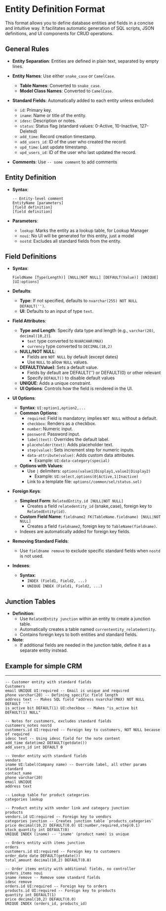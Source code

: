 # Entity Definition Format

This format allows you to define database entities and fields in a concise and intuitive way. It facilitates automatic generation of SQL scripts, JSON definitions, and UI components for CRUD operations.

## General Rules

- **Entity Separation**: Entities are defined in plain text, separated by empty lines.

- **Entity Names**: Use either `snake_case` or `CamelCase`.
  - **Table Names**: Converted to `snake_case`.
  - **Model Class Names**: Converted to `CamelCase`.

- **Standard Fields**: Automatically added to each entity unless excluded:
  - `id`: Primary key.
  - `iname`: Name or title of the entity.
  - `idesc`: Description or notes.
  - `status`: Status flag (standard values: 0-Active, 10-Inactive, 127-Deleted)
  - `add_time`: Record creation timestamp.
  - `add_users_id`: ID of the user who created the record.
  - `upd_time`: Last update timestamp.
  - `upd_users_id`: ID of the user who last updated the record.

- **Comments**: Use `-- some comment` to add comments

## Entity Definition

- **Syntax**:

  ```plaintext
  -- Entity-level comment
  EntityName [parameters]
  [field definition]
  [field definition]
  ```

- **Parameters**:
  - `lookup`: Marks the entity as a lookup table, for Lookup Manager
  - `noui`: No UI will be generated for this entity, just a model
  - `nostd`: Excludes all standard fields from the entity.

## Field Definitions

- **Syntax**:

  ```plaintext
  FieldName [Type(Length)] [NULL|NOT NULL] [DEFAULT(Value)] [UNIQUE] [UI:options]
  ```

- **Defaults**:
  - **Type**: If not specified, defaults to `nvarchar(255) NOT NULL DEFAULT('')`.
  - **UI**: Defaults to an input of type `text`.

- **Field Attributes**:
  - **Type and Length**: Specify data type and length (e.g., `varchar(20)`, `decimal(10,2)`).
    - `text` type converted to `NVARCHAR(MAX)`
    - `currency` type converted to `DECIMAL(18,2)`
  - **NULL/NOT NULL**:
    - Fields are `NOT NULL` by default (except dates)
    - Use `NULL` to allow `NULL` values.
  - **DEFAULT(Value)**: Sets a default value.
    - Fields by default are DEFAULT('') or DEFAULT(0) or other relevant
    - Specify `DEFAULT()` to disable default values
  - **UNIQUE**: Adds a unique constraint.
  - **UI Options**: Controls how the field is rendered in the UI.

- **UI Options**:
  - **Syntax**: `UI:option1,option2,...`
  - **Common Options**:
    - `required`: Field is mandatory; implies `NOT NULL` without a default.
    - `checkbox`: Renders as a checkbox.
    - `number`: Numeric input.
    - `password`: Password input.
    - `label(text)`: Overrides the default label.
    - `placeholder(text)`: Adds placeholder text.
    - `step(value)`: Sets increment step for numeric inputs.
    - `data-attribute(value)`: Adds custom data attributes.
      - Example: `UI:data-category(special)`
  - **Options with Values**:
    - Use `|` delimiters: `options(value1|Display1,value2|Display2)`
      - Example: `UI:select,options(0|Active,1|Inactive)`
    - Link to a template file: `options(/common/sel/status.sel)`

- **Foreign Keys**:
  - **Simplest Form**: `RelatedEntity.id [NULL|NOT NULL]`
    - Creates a field `relatedentity_id` (snake_case), foreign key to `RelatedEntity(id)`.
  - **Custom Field Name**: `fieldname2 FK(TableName.fieldname) [NULL|NOT NULL]`
    - Creates a field `fieldname2`, foreign key to `TableName(fieldname)`.
  - Indexes are automatically added for foreign key fields.

- **Removing Standard Fields**:
  - Use `fieldname remove` to exclude specific standard fields when `nostd` is not used.

- **Indexes**:
  - **Syntax**:
    - `INDEX (Field1, Field2, ...)`
    - `UNIQUE INDEX (Field1, Field2, ...)`

## Junction Tables

- **Definition**:
  - Use `RelatedEntity junction` within an entity to create a junction table.
  - Automatically creates a table named `currententity_relatedentity`.
  - Contains foreign keys to both entities and standard fields.
- **Note**:
  - If additional fields are needed in the junction table, define it as a separate entity instead.

## Example for simple CRM

---

```plaintext
-- Customer entity with standard fields
Customers
email UNIQUE UI:required -- Email is unique and required
phone varchar(20) -- Defining specific field length
address text -- Makes SQL field "address nvarchar(MAX) NOT NULL DEFAULT ''"
is_active bit DEFAULT(1) UI:checkbox -- Makes "is_active bit DEFAULT(1) NULL"

-- Notes for customers, excludes standard fields
customers_notes nostd
customers.id UI:required -- Foreign key to customers, NOT NULL because of required
idesc text -- Using idesc field for the note content
add_time datetime2 DEFAULT(getdate())
add_users_id int DEFAULT 0

-- Vendor entity with standard fields
vendors
iname UI:label(Company name) -- Override label, all other params standard
contact_name
phone varchar(20)
email UNIQUE
address text

-- Lookup table for product categories
categories lookup

-- Product entity with vendor link and category junction
products
vendors.id UI:required -- Foreign key to vendors
categories junction -- Creates junction table `products_categories`
price decimal(10,2) DEFAULT(0.0) UI:number,required,step(0.1)
stock_quantity int DEFAULT(0)
UNIQUE INDEX (iname) -- 'iname' (product name) is unique

-- Orders entity with items junction
orders
customers.id UI:required -- Foreign key to customers
order_date date DEFAULT(getdate())
total_amount decimal(10,2) DEFAULT(0.0)

-- Order items entity with additional fields, no controller
orders_items noui
iname remove -- Remove some standard fields
idesc remove
orders.id UI:required -- Foreign key to orders
products.id UI:required -- Foreign key to products
quantity int DEFAULT(1)
price decimal(10,2) DEFAULT(0.0)
UNIQUE INDEX (orders_id, products_id)
```
